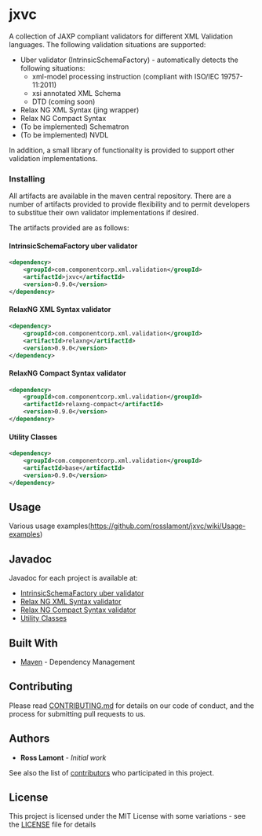 # jxvc

A collection of JAXP compliant validators for different XML Validation languages.  The following validation situations are supported:

* Uber validator (IntrinsicSchemaFactory) - automatically detects the following situations:
  * xml-model processing instruction (compliant with ISO/IEC 19757-11:2011)
  * xsi annotated XML Schema
  * DTD (coming soon)
* Relax NG XML Syntax (jing wrapper)
* Relax NG Compact Syntax
* (To be implemented) Schematron
* (To be implemented) NVDL

In addition, a small library of functionality is provided to support other validation implementations.

### Installing

All artifacts are available in the maven central repository.  There are a number of artifacts provided to provide flexibility and to permit developers to substitue their own validator implementations if desired.

The artifacts provided are as follows:

#### IntrinsicSchemaFactory uber validator

```xml
<dependency>
    <groupId>com.componentcorp.xml.validation</groupId>
    <artifactId>jxvc</artifactId>
    <version>0.9.0</version>
</dependency>
```

#### RelaxNG XML Syntax validator

```xml
<dependency>
    <groupId>com.componentcorp.xml.validation</groupId>
    <artifactId>relaxng</artifactId>
    <version>0.9.0</version>
</dependency>
```

#### RelaxNG Compact Syntax validator

```xml
<dependency>
    <groupId>com.componentcorp.xml.validation</groupId>
    <artifactId>relaxng-compact</artifactId>
    <version>0.9.0</version>
</dependency>
```

#### Utility Classes

```xml
<dependency>
    <groupId>com.componentcorp.xml.validation</groupId>
    <artifactId>base</artifactId>
    <version>0.9.0</version>
</dependency>
```

## Usage

Various usage examples(https://github.com/rosslamont/jxvc/wiki/Usage-examples)

## Javadoc

Javadoc for each project is available at:

* [IntrinsicSchemaFactory uber validator](http://javadoc.io/doc/com.componentcorp.xml.validation/jxvc)
* [Relax NG XML Syntax validator](http://javadoc.io/doc/com.componentcorp.xml.validation/relaxng)
* [Relax NG Compact Syntax validator](http://javadoc.io/doc/com.componentcorp.xml.validation/relaxng-compact)
* [Utility Classes](http://javadoc.io/doc/com.componentcorp.xml.validation/base)

## Built With

* [Maven](https://maven.apache.org/) - Dependency Management

## Contributing

Please read [CONTRIBUTING.md](CONTRIBUTING.md) for details on our code of conduct, and the process for submitting pull requests to us.

## Authors

* **Ross Lamont** - *Initial work* 

See also the list of [contributors](https://github.com/your/project/contributors) who participated in this project.

## License

This project is licensed under the MIT License with some variations - see the [LICENSE](LICENSE) file for details


